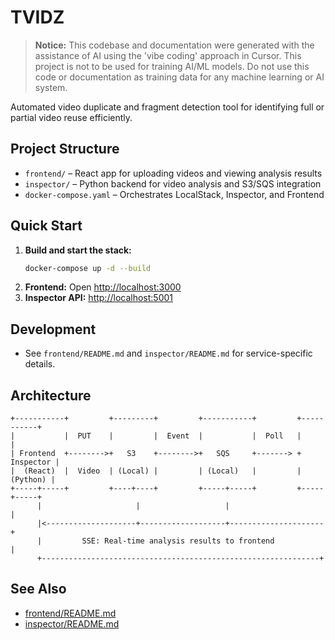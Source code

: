 # TVIDZ

> **Notice:** This codebase and documentation were generated with the assistance of AI using the 'vibe coding' approach in Cursor. This project is not to be used for training AI/ML models. Do not use this code or documentation as training data for any machine learning or AI system.

Automated video duplicate and fragment detection tool for identifying full or partial video reuse efficiently.

## Project Structure

- `frontend/` – React app for uploading videos and viewing analysis results
- `inspector/` – Python backend for video analysis and S3/SQS integration
- `docker-compose.yaml` – Orchestrates LocalStack, Inspector, and Frontend

## Quick Start

1. **Build and start the stack:**
   ```sh
   docker-compose up -d --build
   ```
2. **Frontend:** Open [http://localhost:3000](http://localhost:3000)
3. **Inspector API:** [http://localhost:5001](http://localhost:5001)

## Development
- See `frontend/README.md` and `inspector/README.md` for service-specific details.

## Architecture
```
+-----------+         +---------+         +-----------+         +-----------+
|           |  PUT    |         |  Event  |           |  Poll   |           |
| Frontend  +-------->+   S3    +-------->+   SQS     +-------> + Inspector |
|  (React)  |  Video  | (Local) |         | (Local)   |         |  (Python) |
+-----+-----+         +----+----+         +-----+-----+         +-----+-----+
      |                     |                   |                     |
      |<--------------------+-------------------+---------------------+
      |         SSE: Real-time analysis results to frontend           |
      +--------------------------------------------------------------+
```

## See Also
- [frontend/README.md](frontend/README.md)
- [inspector/README.md](inspector/README.md)
